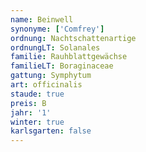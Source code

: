 ```yaml
---
name: Beinwell
synonyme: ['Comfrey']
ordnung: Nachtschattenartige
ordnungLT: Solanales
familie: Rauhblattgewächse
familieLT: Boraginaceae
gattung: Symphytum
art: officinalis
staude: true
preis: B
jahr: '1'
winter: true
karlsgarten: false
---
```

